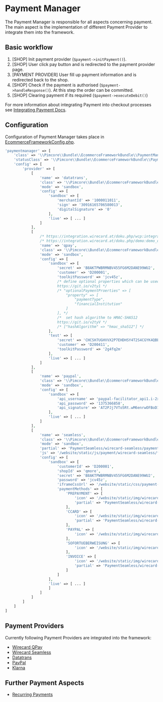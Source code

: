 # Payment Manager

The Payment Manager is responsible for all aspects concerning payment. The main aspect is the implementation
of different Payment Provider to integrate them into the framework. 

## Basic workflow
   1. [SHOP] Init payment provider (`$payment->initPayment()`).
   2. [SHOP] User click pay button and is redirected to the payment provider page.
   3. [PAYMENT PROVIDER] User fill up payment information and is redirected back to the shop.
   4. [SHOP] Check if the payment is authorised (`$payment->handleResponse()`). At this step the order can be committed.
   5. [SHOP] Clearing payment if its required (`$payment->executeDebit()`)
   
For more information about integrating Payment into checkout processes see 
[Integrating Payment Docs](../13_Checkout_Manager/07_Integrating_Payment.md). 


## Configuration

Configuration of Payment Manager takes place in [EcommerceFrameworkConfig.php](https://github.com/pimcore/pimcore/blob/master/pimcore/lib/Pimcore/Bundle/EcommerceFrameworkBundle/Resources/install/EcommerceFrameworkConfig_sample.php#L127-L127). 

```php
'paymentmanager' => [
    'class' => '\\Pimcore\\Bundle\\EcommerceFrameworkBundle\\PaymentManager\\PaymentManager',
    'statusClass' => '\\Pimcore\\Bundle\\EcommerceFrameworkBundle\\PaymentManager\\Status',
    'config' => [
        'provider' => [
            [
                'name' => 'datatrans',
                'class' => '\\Pimcore\\Bundle\\EcommerceFrameworkBundle\\PaymentManager\\Payment\\Datatrans',
                'mode' => 'sandbox',
                'config' => [
                    'sandbox' => [
                        'merchantId' => '1000011011',
                        'sign' => '30916165706580013',
                        'digitalSignature' => '0'
                    ],
                    'live' => [ ... ]
                ]
            ],
            [
                /* https://integration.wirecard.at/doku.php/wcp:integration */
                /* https://integration.wirecard.at/doku.php/demo:demo_data */
                'name' => 'qpay',
                'class' => '\\Pimcore\\Bundle\\EcommerceFrameworkBundle\\PaymentManager\\Payment\\QPay',
                'mode' => 'sandbox',
                'config' => [
                    'sandbox' => [
                        'secret' => 'B8AKTPWBRMNBV455FG6M2DANE99WU2',
                        'customer' => 'D200001',
                        'toolkitPassword' => 'jcv45z',
                        /* define optional properties which can be used in initPayment (see Wirecard documentation)
                        https://git.io/v2ty1 */
                        /* "optionalPaymentProerties" => [
                            "property" => [
                                "paymentType",
                                "financialInstitution"
                            ]
                        ], */
                        /*  set hash algorithm to HMAC-SHA512
                        https://git.io/v2tyV */
                        /* ["hashAlgorithm" => "hmac_sha512"] */
                    ],
                    'test' => [
                        'secret' => 'CHCSH7UGHVVX2P7EHDHSY4T2S4CGYK4QBE4M5YUUG2ND5BEZWNRZW5EJYVJQ',
                        'customer' => 'D200411',
                        'toolkitPassword' => '2g4fq2m'
                    ],
                    'live' => [ ... ]
                ]
            ],
            [
                'name' => 'paypal',
                'class' => '\\Pimcore\\Bundle\\EcommerceFrameworkBundle\\PaymentManager\\Payment\\PayPal',
                'mode' => 'sandbox',
                'config' => [
                    'sandbox' => [
                        'api_username' => 'paypal-facilitator_api1.i-2xdream.de',
                        'api_password' => '1375366858',
                        'api_signature' => 'AT2PJj7VTo5Rt.wM6enrwOFBoD1fACBe1RbAEMsSshWFRhpvjAuPR8wD'
                    ],
                    'live' => [ ... ]
                ]
            ],
            [
                'name' => 'seamless',
                'class' => '\\Pimcore\\Bundle\\EcommerceFrameworkBundle\\PaymentManager\\Payment\\WirecardSeamless',
                'mode' => 'sandbox',
                'partial' => 'PaymentSeamless/wirecard-seamless/payment-method-selection.html.php',
                'js' => '/website/static/js/payment/wirecard-seamless/frontend.js',
                'config' => [
                    'sandbox' => [
                        'customerId' => 'D200001',
                        'shopId' => 'qmore',
                        'secret' => 'B8AKTPWBRMNBV455FG6M2DANE99WU2',
                        'password' => 'jcv45z',
                        'iframeCssUrl' => '/website/static/css/payment-iframe.css?elementsclientauth=disabled',
                        'paymentMethods' => [
                            'PREPAYMENT' => [
                                'icon' => '/website/static/img/wirecard-seamless/prepayment.png',
                                'partial' => 'PaymentSeamless/wirecard-seamless/payment-method/prepayment.html.php'
                            ],
                            'CCARD' => [
                                'icon' => '/website/static/img/wirecard-seamless/ccard.png',
                                'partial' => 'PaymentSeamless/wirecard-seamless/payment-method/ccard.html.php'
                            ],
                            'PAYPAL' => [
                                'icon' => '/website/static/img/wirecard-seamless/paypal.png'
                            ],
                            'SOFORTUEBERWEISUNG' => [
                                'icon' => '/website/static/img/wirecard-seamless/sue.png'
                            ],
                            'INVOICE' => [
                                'icon' => '/website/static/img/wirecard-seamless/payolution.png',
                                'partial' => 'PaymentSeamless/wirecard-seamless/payment-method/invoice.html.php'
                            ]
                        ]
                    ],
                    'live' => [ ... ]
                    ]
                ]
            ]
        ]
    ]
]
```

## Payment Providers
Currently following Payment Providers are integrated into the framework: 

- [Wirecard QPay](./01_Wirecard_QPay.md)
- [Wirecard Seamless](./02_Wirecard_Seamless.md)
- [Datatrans](./03_Datatrans.md)
- [PayPal](./04_PayPal.md)
- [Klarna](./05_Klarna.md)


## Further Payment Aspects
- [Recurring Payments](10_Recurring_Payments.md)
